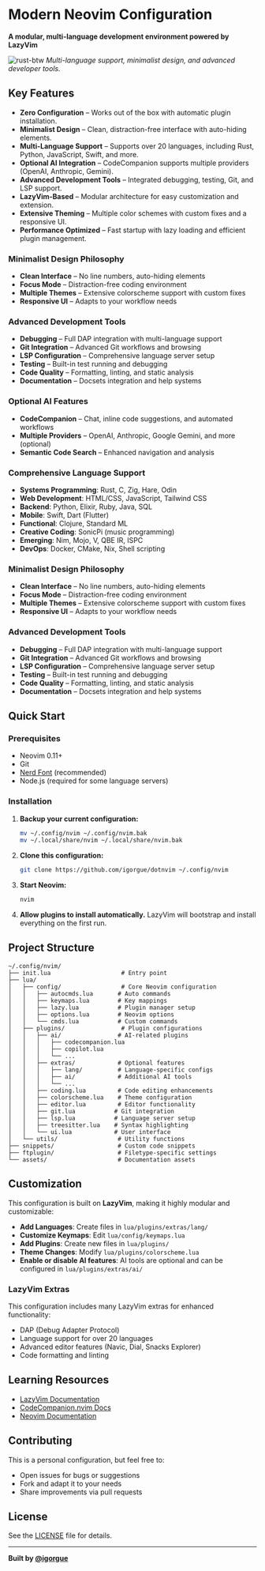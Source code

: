 # Modern Neovim Configuration

**A modular, multi-language development environment powered by LazyVim**

![rust-btw](https://user-images.githubusercontent.com/7014/219984419-84b6829f-2926-4576-96b6-cbe20708b007.png)
_Multi-language support, minimalist design, and advanced developer tools._

## Key Features

  - **Zero Configuration** – Works out of the box with automatic plugin installation.
  - **Minimalist Design** – Clean, distraction-free interface with auto-hiding elements.
  - **Multi-Language Support** – Supports over 20 languages, including Rust, Python, JavaScript, Swift, and more.
  - **Optional AI Integration** – CodeCompanion supports multiple providers (OpenAI, Anthropic, Gemini).
  - **Advanced Development Tools** – Integrated debugging, testing, Git, and LSP support.
  - **LazyVim-Based** – Modular architecture for easy customization and extension.
  - **Extensive Theming** – Multiple color schemes with custom fixes and a responsive UI.
  - **Performance Optimized** – Fast startup with lazy loading and efficient plugin management.

### **Minimalist Design Philosophy**

- **Clean Interface** – No line numbers, auto-hiding elements
- **Focus Mode** – Distraction-free coding environment
- **Multiple Themes** – Extensive colorscheme support with custom fixes
- **Responsive UI** – Adapts to your workflow needs

### **Advanced Development Tools**

- **Debugging** – Full DAP integration with multi-language support
- **Git Integration** – Advanced Git workflows and browsing
- **LSP Configuration** – Comprehensive language server setup
- **Testing** – Built-in test running and debugging
- **Code Quality** – Formatting, linting, and static analysis
- **Documentation** – Docsets integration and help systems

### **Optional AI Features**

- **CodeCompanion** – Chat, inline code suggestions, and automated workflows
- **Multiple Providers** – OpenAI, Anthropic, Google Gemini, and more (optional)
- **Semantic Code Search** – Enhanced navigation and analysis

### **Comprehensive Language Support**

- **Systems Programming**: Rust, C, Zig, Hare, Odin
- **Web Development**: HTML/CSS, JavaScript, Tailwind CSS
- **Backend**: Python, Elixir, Ruby, Java, SQL
- **Mobile**: Swift, Dart (Flutter)
- **Functional**: Clojure, Standard ML
- **Creative Coding**: SonicPi (music programming)
- **Emerging**: Nim, Mojo, V, QBE IR, ISPC
- **DevOps**: Docker, CMake, Nix, Shell scripting

### **Minimalist Design Philosophy**

- **Clean Interface** – No line numbers, auto-hiding elements
- **Focus Mode** – Distraction-free coding environment
- **Multiple Themes** – Extensive colorscheme support with custom fixes
- **Responsive UI** – Adapts to your workflow needs

### **Advanced Development Tools**

- **Debugging** – Full DAP integration with multi-language support
- **Git Integration** – Advanced Git workflows and browsing
- **LSP Configuration** – Comprehensive language server setup
- **Testing** – Built-in test running and debugging
- **Code Quality** – Formatting, linting, and static analysis
- **Documentation** – Docsets integration and help systems

## Quick Start

### Prerequisites

- Neovim 0.11+
- Git
- [Nerd Font](https://www.nerdfonts.com/) (recommended)
- Node.js (required for some language servers)

### Installation

1. **Backup your current configuration:**

   ```bash
   mv ~/.config/nvim ~/.config/nvim.bak
   mv ~/.local/share/nvim ~/.local/share/nvim.bak
   ```

2. **Clone this configuration:**

   ```bash
   git clone https://github.com/igorgue/dotnvim ~/.config/nvim
   ```

3. **Start Neovim:**

   ```bash
   nvim
   ```

4. **Allow plugins to install automatically.** LazyVim will bootstrap and install everything on the first run.

## Project Structure

```
~/.config/nvim/
├── init.lua                    # Entry point
├── lua/
│   ├── config/                 # Core Neovim configuration
│   │   ├── autocmds.lua       # Auto commands
│   │   ├── keymaps.lua        # Key mappings
│   │   ├── lazy.lua           # Plugin manager setup
│   │   ├── options.lua        # Neovim options
│   │   └── cmds.lua           # Custom commands
│   ├── plugins/                # Plugin configurations
│   │   ├── ai/                # AI-related plugins
│   │   │   ├── codecompanion.lua
│   │   │   ├── copilot.lua
│   │   │   └── ...
│   │   ├── extras/            # Optional features
│   │   │   ├── lang/          # Language-specific configs
│   │   │   ├── ai/            # Additional AI tools
│   │   │   └── ...
│   │   ├── coding.lua         # Code editing enhancements
│   │   ├── colorscheme.lua    # Theme configuration
│   │   ├── editor.lua         # Editor functionality
│   │   ├── git.lua           # Git integration
│   │   ├── lsp.lua           # Language server setup
│   │   ├── treesitter.lua    # Syntax highlighting
│   │   └── ui.lua            # User interface
│   └── utils/                 # Utility functions
├── snippets/                  # Custom code snippets
├── ftplugin/                  # Filetype-specific settings
└── assets/                    # Documentation assets
```

## Customization

This configuration is built on **LazyVim**, making it highly modular and customizable:

- **Add Languages**: Create files in `lua/plugins/extras/lang/`
- **Customize Keymaps**: Edit `lua/config/keymaps.lua`
- **Add Plugins**: Create new files in `lua/plugins/`
- **Theme Changes**: Modify `lua/plugins/colorscheme.lua`
- **Enable or disable AI features**: AI tools are optional and can be configured in `lua/plugins/extras/ai/`

### LazyVim Extras

This configuration includes many LazyVim extras for enhanced functionality:

- DAP (Debug Adapter Protocol)
- Language support for over 20 languages
- Advanced editor features (Navic, Dial, Snacks Explorer)
- Code formatting and linting

## Learning Resources

- [LazyVim Documentation](https://lazyvim.github.io/)
- [CodeCompanion.nvim Docs](https://github.com/olimorris/codecompanion.nvim)
- [Neovim Documentation](https://neovim.io/doc/)

## Contributing

This is a personal configuration, but feel free to:

- Open issues for bugs or suggestions
- Fork and adapt it to your needs
- Share improvements via pull requests

## License

See the [LICENSE](LICENSE) file for details.

---

**Built by [@igorgue](https://github.com/igorgue)**
